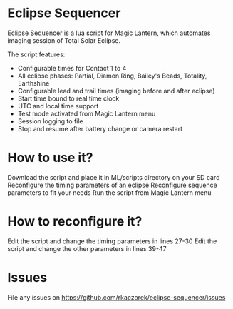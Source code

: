 # Eclipse Sequencer
Eclipse Sequencer is a lua script for Magic Lantern, which automates imaging session of Total Solar Eclipse.

The script features:
- Configurable times for Contact 1 to 4
- All eclipse phases: Partial, Diamon Ring, Bailey's Beads, Totality, Earthshine
- Configurable lead and trail times (imaging before and after eclipse)
- Start time bound to real time clock
- UTC and local time support
- Test mode activated from Magic Lantern menu
- Session logging to file
- Stop and resume after battery change or camera restart

# How to use it?
Download the script and place it in ML/scripts directory on your SD card
Reconfigure the timing parameters of an eclipse
Reconfigure sequence parameters to fit your needs
Run the script from Magic Lantern menu

# How to reconfigure it?
Edit the script and change the timing parameters in lines 27-30
Edit the script and change the other parameters in lines 39-47

# Issues
File any issues on https://github.com/rkaczorek/eclipse-sequencer/issues


